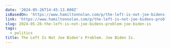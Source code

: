 ```yaml
---
date: '2024-05-26T14:45:13.000Z'
isBasedOn: 'https://www.hamiltonnolan.com/p/the-left-is-not-joe-bidens-problem'
link: 'https://www.hamiltonnolan.com/p/the-left-is-not-joe-bidens-problem'
slug: 2024-05-26-the-left-is-not-joe-bidens-problem-joe-biden-is
tags:
  - politics
title: The Left Is Not Joe Biden's Problem. Joe Biden Is.
---
```

 

